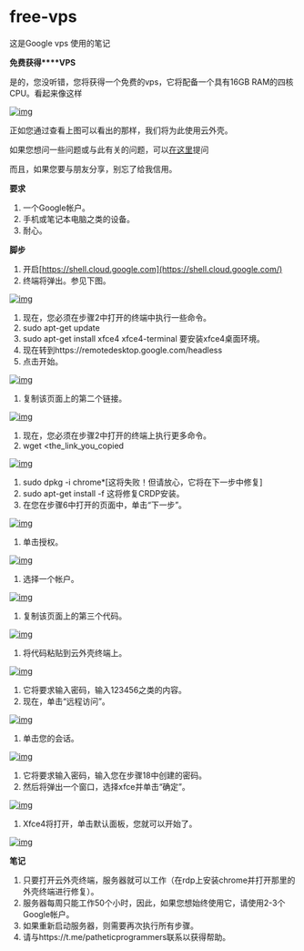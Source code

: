 # free-vps
这是Google vps 使用的笔记

**免费获得****VPS**

是的，您没听错，您将获得一个免费的vps，它将配备一个具有16GB RAM的四核CPU。看起来像这样

[![img](file:///C:/Users/欧阳忘初/AppData/Local/Temp/msohtmlclip1/01/clip_image002.jpg)](https://camo.githubusercontent.com/45599c57f45717cf522e19b86176ef853fbc839be6295b27f2c29a16676d744b/68747470733a2f2f692e696d6775722e636f6d2f3363536f436c612e706e67)

正如您通过查看上图可以看出的那样，我们将为此使用云外壳。

如果您想问一些问题或与此有关的问题，可以[在这里](https://t.me/patheticprogrammers)提问

而且，如果您要与朋友分享，别忘了给我信用。

**要求**

1. 一个Google帐户。
2. 手机或笔记本电脑之类的设备。
3. 耐心。

**脚步**

1. 开启[https://shell.cloud.google.com](https://shell.cloud.google.com/)
2. 终端将弹出。参见下图。

[![img](file:///C:/Users/欧阳忘初/AppData/Local/Temp/msohtmlclip1/01/clip_image004.jpg)](https://camo.githubusercontent.com/8f8631df9d8679e53a1adb6441bf21d5a1211dc0987962977641797bbf3118a9/68747470733a2f2f692e696d6775722e636f6d2f5345756a4e30712e706e67)

1. 现在，您必须在步骤2中打开的终端中执行一些命令。
2. sudo apt-get update
3. sudo apt-get install xfce4 xfce4-terminal 要安装xfce4桌面环境。
4. 现在转到https://remotedesktop.google.com/headless
5. 点击开始。

[![img](file:///C:/Users/欧阳忘初/AppData/Local/Temp/msohtmlclip1/01/clip_image006.jpg)](https://camo.githubusercontent.com/631c5c75bc221aa7a4ceadf37fba16f945c68380eeef150843cdc93d0f54411f/68747470733a2f2f692e696d6775722e636f6d2f6e5462616472512e706e67)

1. 复制该页面上的第二个链接。

[![img](file:///C:/Users/欧阳忘初/AppData/Local/Temp/msohtmlclip1/01/clip_image008.jpg)](https://camo.githubusercontent.com/c6eca0357ef141a94e4c99d1a10f2a1ac2b0af5d80406631f4def4fff0f3e397/68747470733a2f2f692e696d6775722e636f6d2f4a4d4d476e626d2e706e67)

1. 现在，您必须在步骤2中打开的终端上执行更多命令。
2. wget <the_link_you_copied

[![img](file:///C:/Users/欧阳忘初/AppData/Local/Temp/msohtmlclip1/01/clip_image010.jpg)](https://camo.githubusercontent.com/eeeb9352dd2becd291b14526782e7f1157e0eebfa83bd8908c850260ce8e1fe1/68747470733a2f2f692e696d6775722e636f6d2f374e36665536322e706e67)

1. sudo dpkg -i chrome*[这将失败！但请放心，它将在下一步中修复]
2. sudo apt-get install -f 这将修复CRDP安装。
3. 在您在步骤6中打开的页面中，单击“下一步”。

[![img](file:///C:/Users/欧阳忘初/AppData/Local/Temp/msohtmlclip1/01/clip_image012.jpg)](https://camo.githubusercontent.com/bb3269ff03999e6b94d7e8fb50eb5862db1051ef034201ec661141cbadfbcd49/68747470733a2f2f692e696d6775722e636f6d2f396d703875684f2e706e67)

1. 单击授权。

[![img](file:///C:/Users/欧阳忘初/AppData/Local/Temp/msohtmlclip1/01/clip_image014.jpg)](https://camo.githubusercontent.com/f29d7a82b5dd1c80d4c3bb6743caea709ad74209c561dca5293555be7a7ebeef/68747470733a2f2f692e696d6775722e636f6d2f797147623379532e706e67)

1. 选择一个帐户。

[![img](file:///C:/Users/欧阳忘初/AppData/Local/Temp/msohtmlclip1/01/clip_image015.png)](https://camo.githubusercontent.com/fa9183c9b7a93bfb5c473e7441e7b14507ed205bbc57719d8b91bf6d46706780/68747470733a2f2f692e696d6775722e636f6d2f6e3844686f5a4b2e706e67)

1. 复制该页面上的第三个代码。

[![img](file:///C:/Users/欧阳忘初/AppData/Local/Temp/msohtmlclip1/01/clip_image017.jpg)](https://camo.githubusercontent.com/0030a3444ac860ead42bdbe20afe0ac5892a51f8f0b7503850d6a620d01ce524/68747470733a2f2f692e696d6775722e636f6d2f6c57564d5663792e706e67)

1. 将代码粘贴到云外壳终端上。

[![img](file:///C:/Users/欧阳忘初/AppData/Local/Temp/msohtmlclip1/01/clip_image019.jpg)](https://camo.githubusercontent.com/fd995da3591f4795fd708ff4e7886d4668df2a52a14d8fe1448d263f3901f767/68747470733a2f2f692e696d6775722e636f6d2f346b707432464b2e706e67)

1. 它将要求输入密码，输入123456之类的内容。
2. 现在，单击“远程访问”。

[![img](file:///C:/Users/欧阳忘初/AppData/Local/Temp/msohtmlclip1/01/clip_image021.jpg)](https://camo.githubusercontent.com/9003dd0ea6a0c3d953693aa779c571b89b1183107991f123957ee2b7b5007371/68747470733a2f2f692e696d6775722e636f6d2f725a7836514c462e706e67)

1. 单击您的会话。

[![img](file:///C:/Users/欧阳忘初/AppData/Local/Temp/msohtmlclip1/01/clip_image023.jpg)](https://camo.githubusercontent.com/8e05b3011920a9f3361f83c77dd8bf5307744608ddf099029194616f36d25011/68747470733a2f2f692e696d6775722e636f6d2f6f3134667851392e706e67)

1. 它将要求输入密码，输入您在步骤18中创建的密码。
2. 然后将弹出一个窗口，选择xfce并单击“确定”。

[![img](file:///C:/Users/欧阳忘初/AppData/Local/Temp/msohtmlclip1/01/clip_image025.jpg)](https://camo.githubusercontent.com/1835f5c99ac996eac7bb8dfcf1c86ddbf5e739beaf81463e779cd61432745df7/68747470733a2f2f692e696d6775722e636f6d2f52566e587038732e706e67)

1. Xfce4将打开，单击默认面板，您就可以开始了。

[![img](file:///C:/Users/欧阳忘初/AppData/Local/Temp/msohtmlclip1/01/clip_image027.jpg)](https://camo.githubusercontent.com/89ca59267f2c55a19d9f27c2ff6e429d17cc0905d3cba4850cddc9c31bf2fd60/68747470733a2f2f692e696d6775722e636f6d2f434871724c65552e706e67)

**笔记**

1. 只要打开云外壳终端，服务器就可以工作（在rdp上安装chrome并打开那里的外壳终端进行修复）。
2. 服务器每周只能工作50个小时，因此，如果您想始终使用它，请使用2-3个Google帐户。
3. 如果重新启动服务器，则需要再次执行所有步骤。
4. 请与https://t.me/patheticprogrammers联系以获得帮助。

 